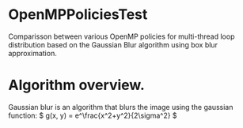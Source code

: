 # OpenMPPoliciesTest
Comparisson between various OpenMP policies for multi-thread loop distribution based on the Gaussian Blur algorithm using box blur approximation.

# Algorithm overview. 

Gaussian blur is an algorithm that blurs the image using the gaussian function:
$ g(x, y) = e^\frac{x^2+y^2}{2\sigma^2} $
